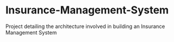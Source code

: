 # Insurance-Management-System
Project detailing the architecture involved in building an Insurance Management System
